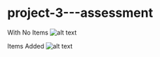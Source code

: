 # project-3---assessment



With No Items
![alt text](https://i.imgur.com/MtHnHkd.png)


Items Added
![alt text](https://i.imgur.com/TNOvi5M.png)


